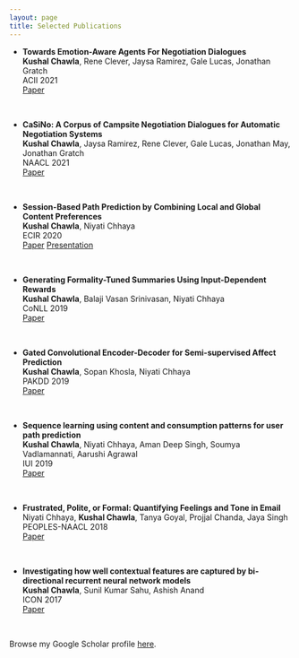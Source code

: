 ```yaml
---
layout: page
title: Selected Publications
---
```


- **Towards Emotion-Aware Agents For Negotiation Dialogues**  
	**Kushal Chawla**, Rene Clever, Jaysa Ramirez, Gale Lucas, Jonathan Gratch<br/>
	ACII 2021 <br/>
	<a href="https://arxiv.org/pdf/2107.13165.pdf" target="_blank">Paper</a>
<br />

- **CaSiNo: A Corpus of Campsite Negotiation Dialogues for Automatic Negotiation Systems**  
	**Kushal Chawla**, Jaysa Ramirez, Rene Clever, Gale Lucas, Jonathan May, Jonathan Gratch<br/>
	NAACL 2021 <br/>
	<a href="https://www.aclweb.org/anthology/2021.naacl-main.254.pdf" target="_blank">Paper</a>
<br />

- **Session-Based Path Prediction by Combining Local and Global Content Preferences**  
	**Kushal Chawla**, Niyati Chhaya<br/> 
	ECIR 2020 <br/>
	<a href="https://link.springer.com/chapter/10.1007/978-3-030-45442-5_16" target="_blank">Paper</a> <a href="https://www.youtube.com/watch?v=h26vzMeNANU&feature=youtu.be" target="_blank">Presentation</a>
<br />

- **Generating Formality-Tuned Summaries Using Input-Dependent Rewards**  
	**Kushal Chawla**, Balaji Vasan Srinivasan, Niyati Chhaya<br/>CoNLL 2019 <br/>
	<a href="https://www.aclweb.org/anthology/K19-1078.pdf" target="_blank">Paper</a>
<br /> 

- **Gated Convolutional Encoder-Decoder for Semi-supervised Affect Prediction**  
	**Kushal Chawla**, Sopan Khosla, Niyati Chhaya<br/>
	PAKDD 2019<br/>
	<a href="https://link.springer.com/chapter/10.1007/978-3-030-16148-4_19" target="_blank">Paper</a>
<br />

- **Sequence learning using content and consumption patterns for user path prediction**  
	**Kushal Chawla**, Niyati Chhaya, Aman Deep Singh, Soumya Vadlamannati, Aarushi Agrawal<br/>
	IUI 2019<br/>
	<a href="https://dl.acm.org/doi/10.1145/3308557.3308720" target="_blank">Paper</a>
<br />

- **Frustrated, Polite, or Formal: Quantifying Feelings and Tone in Email**  
	Niyati Chhaya, **Kushal Chawla**, Tanya Goyal, Projjal Chanda, Jaya Singh<br/>
	PEOPLES-NAACL 2018<br/>
	<a href="https://www.aclweb.org/anthology/W18-1111.pdf" target="_blank">Paper</a>
<br />

- **Investigating how well contextual features are captured by bi-directional recurrent neural network models**  
	**Kushal Chawla**, Sunil Kumar Sahu, Ashish Anand<br/>
	ICON 2017<br/>
	<a href="https://www.aclweb.org/anthology/W17-7534.pdf" target="_blank">Paper</a>
<br />

Browse my Google Scholar profile <a href="https://scholar.google.co.in/citations?user=x4rFCskAAAAJ&hl=en" target="_blank">here</a>.
<br />


